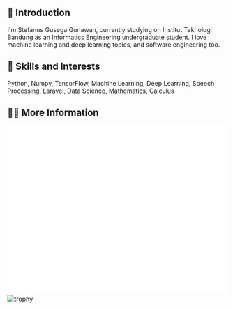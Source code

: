 ## 💬 Introduction
I'm Stefanus Gusega Gunawan, currently studying on Institut Teknologi Bandung as an Informatics Engineering undergraduate student. I love machine learning and deep learning topics, and software engineering too.

## 🌱 Skills and Interests
Python, Numpy, TensorFlow, Machine Learning, Deep Learning, Speech Processing, Laravel, Data Science, Mathematics, Calculus

## 💁‍♂️ More Information
![Metrics](/github-metrics.svg)
[![trophy](https://github-profile-trophy.vercel.app/?username=stefanusgusega&theme=onedark)](https://github.com/ryo-ma/github-profile-trophy)
